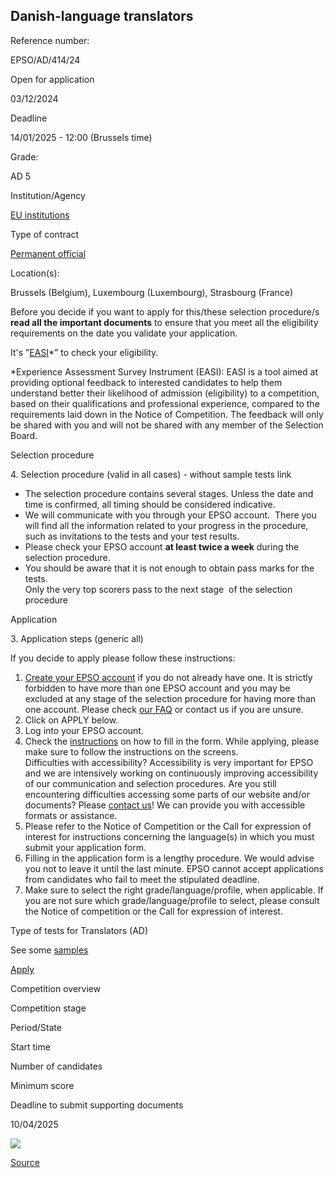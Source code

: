 Danish-language translators
---------------------------

Reference number: 

EPSO/AD/414/24

  

Open for application

03/12/2024

Deadline

14/01/2025 - 12:00 (Brussels time)

Grade: 

AD 5

  

Institution/Agency

[EU institutions](/en/eu-institutions)

Type of contract

[Permanent official](/staff-categories)

Location(s): 

Brussels (Belgium), Luxembourg (Luxembourg), Strasbourg (France)

  

Before you decide if you want to apply for this/these selection procedure/s **read all the important documents** to ensure that you meet all the eligibility requirements on the date you validate your application.

It's ”[EASI](https://ec.europa.eu/eusurvey/runner/EPSO_AD_414_24_DA)\*” to check your eligibility.

  
\*Experience Assessment Survey Instrument (EASI): EASI is a tool aimed at providing optional feedback to interested candidates to help them understand better their likelihood of admission (eligibility) to a competition, based on their qualifications and professional experience, compared to the requirements laid down in the Notice of Competition. The feedback will only be shared with you and will not be shared with any member of the Selection Board.

Selection procedure

4\. Selection procedure (valid in all cases) - without sample tests link

* The selection procedure contains several stages. Unless the date and time is confirmed, all timing should be considered indicative.
* We will communicate with you through your EPSO account.  There you will find all the information related to your progress in the procedure, such as invitations to the tests and your test results.
* Please check your EPSO account **at least twice a week** during the selection procedure.
* You should be aware that it is not enough to obtain pass marks for the tests.  
    Only the very top scorers pass to the next stage  of the selection procedure

Application

3\. Application steps (generic all)

If you decide to apply please follow these instructions:

1.  [Create your EPSO account](https://europa.eu/epso/application/passport/index.cfm?action=pdplegal&sb=1&comp_id=&lang=en) if you do not already have one. It is strictly forbidden to have more than one EPSO account and you may be excluded at any stage of the selection procedure for having more than one account. Please check [our FAQ](https://eu-careers.europa.eu/help/faq/epso-account-application/epso-account) or contact us if you are unsure.
2.  Click on APPLY below.
3.  Log into your EPSO account.
4.  Check the [instructions](/help/faq/epso-account-application) on how to fill in the form. While applying, please make sure to follow the instructions on the screens.  
    Difficulties with accessibility? Accessibility is very important for EPSO and we are intensively working on continuously improving accessibility of our communication and selection procedures. Are you still encountering difficulties accessing some parts of our website and/or documents? Please [contact us](/contact/form_en)! We can provide you with accessible formats or assistance.
5.  Please refer to the Notice of Competition or the Call for expression of interest for instructions concerning the language(s) in which you must submit your application form.
6.  Filling in the application form is a lengthy procedure. We would advise you not to leave it until the last minute. EPSO cannot accept applications from candidates who fail to meet the stipulated deadline.
7.  Make sure to select the right grade/language/profile, when applicable. If you are not sure which grade/language/profile to select, please consult the Notice of competition or the Call for expression of interest.

Type of tests for Translators (AD)

See some [samples](/node/13574)

[Apply](https://europa.eu/epso/application/passport/?comp_id=6081)

Competition overview

Competition stage

Period/State

Start time

Number of candidates

Minimum score

Deadline to submit supporting documents

10/04/2025

![](/sites/default/files/styles/infogra/public/2024-11/EPS-23-003-info-Translators-EN-C-all%20languages_EN.png?itok=-Gb3_cUJ)

[Source](https://eu-careers.europa.eu/en/job-opportunities/danish-language-translators)